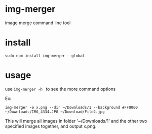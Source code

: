 # img-merger
image merge command line tool

# install
    sudo npm install img-merger --global

# usage

use `img-merger -h ` to see the more command options

Ex:

    img-merger -o x.png --dir ~/Downloads/1 --background #FF0000  ~/Downloads/IMG_4334.JPG ~/Download/File2.jpg

This will merge all images in folder '~/Downloads/1' and the other two specified images together, and output x.png.